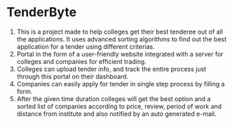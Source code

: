 # TenderByte
1. This is a project made to help colleges get their best tenderee out of all the applications. It uses advanced sorting algorithms to find out the best application for a tender using different criterias.
2. Portal in the form of a user-friendly website integrated with a server for colleges and companies for efficient trading.
3. Colleges can upload tender info, and track the entire process just through this portal on their dashboard.
4. Companies can easily apply for tender in single step process by filling a form.
5. After the given time duration colleges will get the best option and a sorted list of companies according to price, review, period of work and distance from institute and also notified by an auto generated e-mail.




